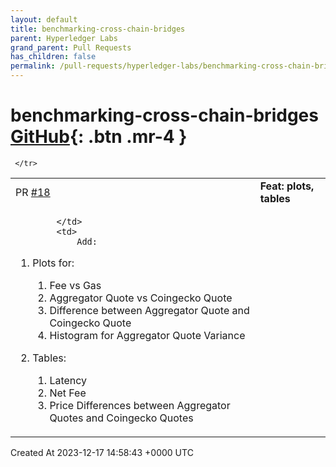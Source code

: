 ```yaml
---
layout: default
title: benchmarking-cross-chain-bridges
parent: Hyperledger Labs
grand_parent: Pull Requests
has_children: false
permalink: /pull-requests/hyperledger-labs/benchmarking-cross-chain-bridges
---
```


# benchmarking-cross-chain-bridges <span class="fs-3 right-align">[GitHub](https://github.com/hyperledger-labs/benchmarking-cross-chain-bridges){: .btn .mr-4 }</span>


<div>
    <table>
        <tr>
            <td>
                PR <a href="https://github.com/hyperledger-labs/benchmarking-cross-chain-bridges/pull/18" class=".btn">#18</a>
            </td>
            <td>
                <b>
                    Feat: plots, tables
                </b>
            </td>
        </tr>
        <tr>
            <td>
                
            </td>
            <td>
                Add: 
1. Plots for:
      1.  Fee vs Gas
      2. Aggregator Quote vs Coingecko Quote
      3. Difference between Aggregator Quote and Coingecko Quote
      4. Histogram for Aggregator Quote Variance

2. Tables:      
      1. Latency
      2. Net Fee 
      3. Price Differences between Aggregator Quotes and Coingecko Quotes
            </td>
        </tr>
    </table>
    <div class="right-align">
        Created At 2023-12-17 14:58:43 +0000 UTC
    </div>
</div>

